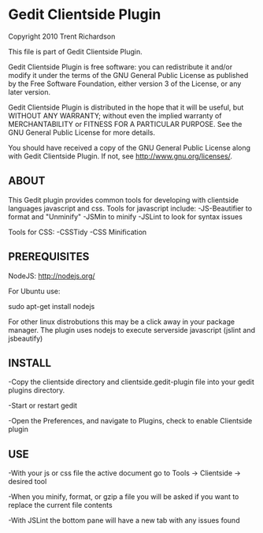 Gedit Clientside Plugin
=======================

Copyright 2010 Trent Richardson

This file is part of Gedit Clientside Plugin.

Gedit Clientside Plugin is free software: you can redistribute it and/or modify
it under the terms of the GNU General Public License as published by
the Free Software Foundation, either version 3 of the License, or
any later version.

Gedit Clientside Plugin is distributed in the hope that it will be useful,
but WITHOUT ANY WARRANTY; without even the implied warranty of
MERCHANTABILITY or FITNESS FOR A PARTICULAR PURPOSE. See the
GNU General Public License for more details.

You should have received a copy of the GNU General Public License
along with Gedit Clientside Plugin. If not, see <http://www.gnu.org/licenses/>.

ABOUT
-----
This Gedit plugin provides common tools for developing with clientside languages 
javascript and css. Tools for javascript include:
-JS-Beautifier to format and "Unminify"
-JSMin to minify
-JSLint to look for syntax issues

Tools for CSS:
-CSSTidy
-CSS Minification


PREREQUISITES
-------------
NodeJS: <http://nodejs.org/>

For Ubuntu use: 

sudo apt-get install nodejs

For other linux distrobutions this may be a click away in your package manager. 
The plugin uses nodejs to execute serverside javascript (jslint and jsbeautify)


INSTALL
-------
-Copy the clientside directory and clientside.gedit-plugin file into your 
gedit plugins directory.

-Start or restart gedit

-Open the Preferences, and navigate to Plugins, check to enable Clientside plugin

USE
---
-With your js or css file the active document go to Tools -> Clientside -> desired tool

-When you minify, format, or gzip a file you will be asked if you want to replace the 
current file contents

-With JSLint the bottom pane will have a new tab with any issues found

